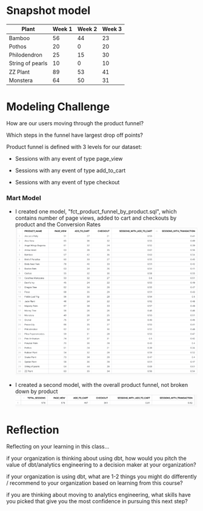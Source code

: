 # Snapshot model

| Plant| Week 1 | Week 2 | Week 3 |
|----------|----------|----------|----------|
| Bamboo    | 56   | 44   | 23  |
| Pothos    | 20   | 0   | 20  |
| Philodendron    | 25   | 15   | 30  |
| String of pearls    | 10   | 0  | 10  |
| ZZ Plant   | 89   | 53   | 41  |
| Monstera    | 64  | 50   | 31  |


# Modeling Challenge
How are our users moving through the product funnel?

Which steps in the funnel have largest drop off points?

Product funnel is defined with 3 levels for our dataset:

- Sessions with any event of type page_view

- Sessions with any event of type add_to_cart

- Sessions with any event of type checkout

### Mart Model
- I created one model, "fct_product_funnel_by_product.sql", which contains number of page views, added to cart and checkouts by product and the Conversion Rates 
![](pictures/product_funnel_by_product.png)


- I created a second model,  with the overall product funnel, not broken down by product
![](pictures/product_funnel_overall.png)


# Reflection 
Reflecting on your learning in this class...

if your organization is thinking about using dbt, how would you pitch the value of dbt/analytics engineering to a decision maker at your organization?

if your organization is using dbt, what are 1-2 things you might do differently / recommend to your organization based on learning from this course?

if you are thinking about moving to analytics engineering, what skills have you picked that give you the most confidence in pursuing this next step?